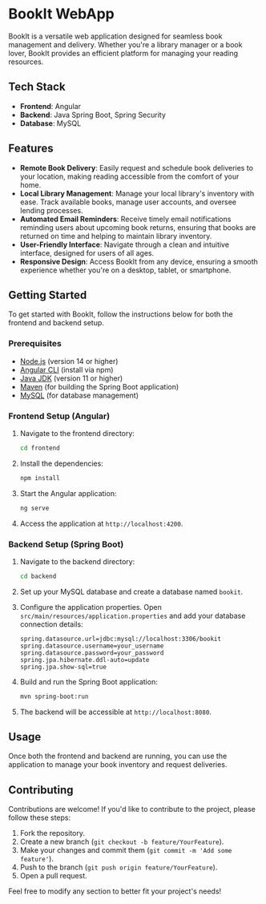 # BookIt WebApp

BookIt is a versatile web application designed for seamless book management and delivery. Whether you're a library manager or a book lover, BookIt provides an efficient platform for managing your reading resources.

## Tech Stack

- **Frontend**: Angular
- **Backend**: Java Spring Boot, Spring Security
- **Database**: MySQL

## Features

- **Remote Book Delivery**: Easily request and schedule book deliveries to your location, making reading accessible from the comfort of your home.
- **Local Library Management**: Manage your local library's inventory with ease. Track available books, manage user accounts, and oversee lending processes.
- **Automated Email Reminders**: Receive timely email notifications reminding users about upcoming book returns, ensuring that books are returned on time and helping to maintain library inventory.
- **User-Friendly Interface**: Navigate through a clean and intuitive interface, designed for users of all ages.
- **Responsive Design**: Access BookIt from any device, ensuring a smooth experience whether you're on a desktop, tablet, or smartphone.

## Getting Started

To get started with BookIt, follow the instructions below for both the frontend and backend setup.

### Prerequisites

- [Node.js](https://nodejs.org/) (version 14 or higher)
- [Angular CLI](https://angular.io/cli) (install via npm)
- [Java JDK](https://www.oracle.com/java/technologies/javase-jdk11-downloads.html) (version 11 or higher)
- [Maven](https://maven.apache.org/) (for building the Spring Boot application)
- [MySQL](https://www.mysql.com/) (for database management)

### Frontend Setup (Angular)

1. Navigate to the frontend directory:

   ```bash
   cd frontend
   ```

2. Install the dependencies:

   ```bash
   npm install
   ```

3. Start the Angular application:

   ```bash
   ng serve
   ```

4. Access the application at `http://localhost:4200`.

### Backend Setup (Spring Boot)

1. Navigate to the backend directory:

   ```bash
   cd backend
   ```

2. Set up your MySQL database and create a database named `bookit`.

3. Configure the application properties. Open `src/main/resources/application.properties` and add your database connection details:

   ```properties
   spring.datasource.url=jdbc:mysql://localhost:3306/bookit
   spring.datasource.username=your_username
   spring.datasource.password=your_password
   spring.jpa.hibernate.ddl-auto=update
   spring.jpa.show-sql=true
   ```

4. Build and run the Spring Boot application:

   ```bash
   mvn spring-boot:run
   ```

5. The backend will be accessible at `http://localhost:8080`.

## Usage

Once both the frontend and backend are running, you can use the application to manage your book inventory and request deliveries.

## Contributing

Contributions are welcome! If you'd like to contribute to the project, please follow these steps:

1. Fork the repository.
2. Create a new branch (`git checkout -b feature/YourFeature`).
3. Make your changes and commit them (`git commit -m 'Add some feature'`).
4. Push to the branch (`git push origin feature/YourFeature`).
5. Open a pull request.

Feel free to modify any section to better fit your project's needs!
